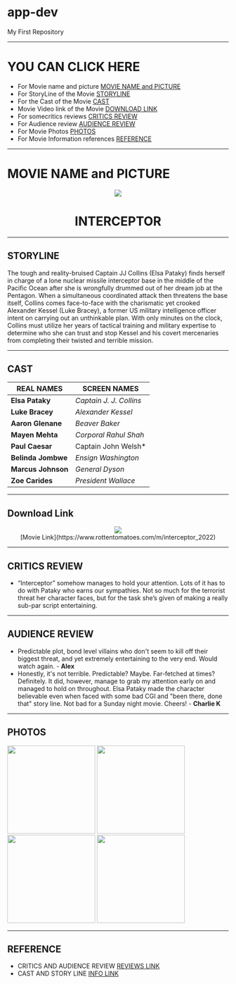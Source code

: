 # app-dev
My First Repository

-------------------------------------------------------------------------------------------------------------------------------------------------------------------------
# YOU CAN CLICK HERE
  * For Movie name and picture  [MOVIE NAME and PICTURE](#movie-name-and-picture)
  * For StoryLine of the Movie  [STORYLINE](#storyline)
  * For the Cast of the Movie  [CAST](#cast)
  * Movie Video link of the Movie  [DOWNLOAD LINK](#download-link)
  * For somecritics reviews  [CRITICS REVIEW](#critics-review)
  * For Audience review  [AUDIENCE REVIEW](#audience-review)
  * For Movie Photos  [PHOTOS](#photos)
  * For Movie Information references  [REFERENCE](#reference)


-------------------------------------------------------------------------------------------------------------------------------------------------------------------


# MOVIE NAME and PICTURE

<p align="Center">
  <img src="https://m.media-amazon.com/images/M/MV5BMTc2ZmMxNjctY2ZlYi00ZjM0LThmMDAtMjc2ZTVhY2M4ZmNmXkEyXkFqcGdeQXVyMTQyMTMwOTk0._V1_.jpg">
  <br/>
  <h1 align="Center">INTERCEPTOR</h1>
</p>


-------------------------------------------------------------------------------------------------------------------------------------------------------------------

## STORYLINE

  The tough and reality-bruised Captain JJ Collins (Elsa Pataky) finds herself in charge of a lone nuclear missile interceptor base in the middle of the Pacific Ocean after she is wrongfully drummed out of her dream job at the Pentagon. When a simultaneous coordinated attack then threatens the base itself, Collins comes face-to-face with the charismatic yet crooked Alexander Kessel (Luke Bracey), a former US military intelligence officer intent on carrying out an unthinkable plan. With only minutes on the clock, Collins must utilize her years of tactical training and military expertise to determine who she can trust and stop Kessel and his covert mercenaries from completing their twisted and terrible mission.
  
  
-------------------------------------------------------------------------------------------------------------------------------------------------------------------
  
## CAST

| REAL NAMES   | SCREEN NAMES |
|---------------------------------------------------------------------------------------------------------------------------------------------------------------------|-------------------------------------------------------------------------------|
| **Elsa Pataky** | *Captain J. J. Collins* |
| **Luke Bracey** | *Alexander Kessel* |
| **Aaron Glenane** | *Beaver Baker* |
| **Mayen Mehta** | *Corporal Rahul Shah* |
| **Paul Caesar** | Captain John Welsh* |
| **Belinda Jombwe** | *Ensign Washington* |
| **Marcus Johnson** | *General Dyson*   |
| **Zoe Carides**    | *President Wallace* |


-------------------------------------------------------------------------------------------------------------------------------------------------------------------

## Download Link
<p align="Center">
  <img src="https://preview.redd.it/hczmc2o86sw01.png?auto=webp&s=ee981247261aabf8819e16020734306c5535e8d2">
  <br/>
[Movie Link](https://www.rottentomatoes.com/m/interceptor_2022)        
</p>


-------------------------------------------------------------------------------------------------------------------------------------------------------------------


## CRITICS REVIEW
* “Interceptor” somehow manages to hold your attention. Lots of it has to do with Pataky who earns our sympathies. Not so much for the terrorist threat her character faces, but for the task she’s given of making a really sub-par script entertaining.


-------------------------------------------------------------------------------------------------------------------------------------------------------------------


## AUDIENCE REVIEW
* Predictable plot, bond level villains who don't seem to kill off their biggest threat, and yet extremely entertaining to the very end. Would watch again. - **Alex**
* Honestly, it's not terrible. Predictable? Maybe. Far-fetched at times? Definitely. It did, however, manage to grab my attention early on and managed to hold on throughout. Elsa Pataky made the character believable even when faced with some bad CGI and "been there, done that" story line. Not bad for a Sunday night movie. Cheers! - **Charlie K**


-------------------------------------------------------------------------------------------------------------------------------------------------------------------


## PHOTOS

<img src="https://upload.wikimedia.org/wikipedia/en/3/31/Interceptor_%28film%29.jpg" width="200" height="200">    <img src="https://encrypted-tbn0.gstatic.com/images?q=tbn:ANd9GcRxobmJOUaLxfyECV24EHjgBVJ6ds2ubZ4TW3_k_kokVC__bBtzP91pH3-QmqCtyYfga_k&usqp=CAU" width="200" height="200">   <img src="https://i.guim.co.uk/img/media/8e76aaf6a1a7d18640296e0dcefd09b0c8488014/0_171_3600_2160/master/3600.jpg?width=700&quality=85&auto=format&fit=max&s=8a64b1603f708b3ee43ac74efc12830a" width="200" height="200">  <img src="https://rogermooresmovienation.files.wordpress.com/2022/06/int2.jpeg" width="200" height="200"> 


-------------------------------------------------------------------------------------------------------------------------------------------------------------------


## REFERENCE
  - CRITICS AND AUDIENCE REVIEW [REVIEWS LINK](https://www.rottentomatoes.com/m/interceptor_2022/reviews?type=user&intcmp=rt-what-to-know_read-audience-reviews)
  - CAST AND STORY LINE [INFO LINK](https://en.wikipedia.org/wiki/Interceptor_(film))
  
